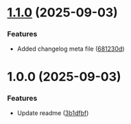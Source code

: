 # [1.1.0](https://github.com/zacharysnewman/magical-method-debugger/compare/v1.0.0...v1.1.0) (2025-09-03)


### Features

* Added changelog meta file ([681230d](https://github.com/zacharysnewman/magical-method-debugger/commit/681230d078eda60f639403f0fa525e649640e0e4))

# 1.0.0 (2025-09-03)


### Features

* Update readme ([3b1dfbf](https://github.com/zacharysnewman/magical-method-debugger/commit/3b1dfbf23f20b227e0531b3d2352082b7f8a0351))
